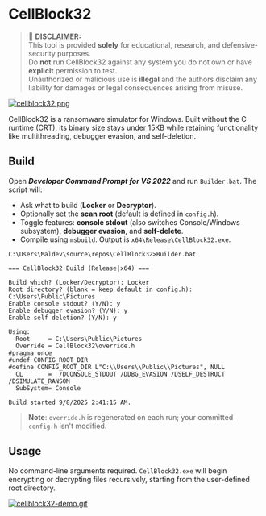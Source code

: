# CellBlock32

> 🚨 **DISCLAIMER:**  
> This tool is provided **solely** for educational, research, and defensive-security purposes.  
> Do **not** run CellBlock32 against any system you do not own or have **explicit** permission to test.  
> Unauthorized or malicious use is **illegal** and the authors disclaim any liability for damages or legal consequences arising from misuse.

[![cellblock32.png](https://i.postimg.cc/tTT6h7G0/cellblock32.png)](https://postimg.cc/TyzhxdPQ)

CellBlock32 is a ransomware simulator for Windows. Built without the C runtime (CRT), its binary size stays under 15KB while retaining functionality like multithreading, debugger evasion, and self-deletion.

## Build

Open ___Developer Command Prompt for VS 2022___ and run `Builder.bat`. The script will:

- Ask what to build (**Locker** or **Decryptor**).
- Optionally set the **scan root** (default is defined in `config.h`).
- Toggle features: **console stdout** (also switches Console/Windows subsystem), **debugger evasion**, and **self-delete**.
- Compile using `msbuild`. Output is `x64\Release\CellBlock32.exe`.

```
C:\Users\Maldev\source\repos\CellBlock32>Builder.bat

=== CellBlock32 Build (Release|x64) ===

Build which? (Locker/Decryptor): Locker
Root directory? (blank = keep default in config.h): C:\Users\Public\Pictures
Enable console stdout? (Y/N): y
Enable debugger evasion? (Y/N): y
Enable self deletion? (Y/N): y

Using:
  Root     = C:\Users\Public\Pictures
  Override = CellBlock32\override.h
#pragma once
#undef CONFIG_ROOT_DIR
#define CONFIG_ROOT_DIR L"C:\\Users\\Public\\Pictures", NULL
  CL       =  /DCONSOLE_STDOUT /DDBG_EVASION /DSELF_DESTRUCT /DSIMULATE_RANSOM
  SubSystem= Console

Build started 9/8/2025 2:41:15 AM.
```
> **Note**: `override.h` is regenerated on each run; your committed `config.h` isn't modified.


## Usage

No command-line arguments required. `CellBlock32.exe` will begin encrypting or decrypting files recursively, starting from the user-defined root directory. 

[![cellblock32-demo.gif](https://i.postimg.cc/MpynCVmb/cellblock32-demo.gif)](https://postimg.cc/Wd1prDKh)

